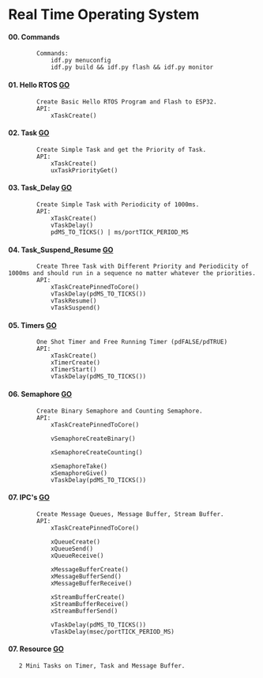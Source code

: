 # Real Time Operating System
#### 00. Commands
            Commands:
                idf.py menuconfig
                idf.py build && idf.py flash && idf.py monitor
#### 01. Hello RTOS [GO](./01_Hello_RTOS/main/hello_rtos.c)
            Create Basic Hello RTOS Program and Flash to ESP32.
            API:
                xTaskCreate()

#### 02. Task [GO](./02_Create_Task/main/Task_Create.c)
            Create Simple Task and get the Priority of Task.
            API:
                xTaskCreate()
                uxTaskPriorityGet()

#### 03. Task_Delay [GO](./04_Task_Delay/main/Create_Delay.c)
            Create Simple Task with Periodicity of 1000ms.
            API:
                xTaskCreate()
                vTaskDelay()
                pdMS_TO_TICKS() | ms/portTICK_PERIOD_MS

#### 04. Task_Suspend_Resume [GO](./06_Task_Synchronize/main/Task_Sys.c)
            Create Three Task with Different Priority and Periodicity of 1000ms and should run in a sequence no matter whatever the priorities. 
            API:
                xTaskCreatePinnedToCore()
                vTaskDelay(pdMS_TO_TICKS())
                vTaskResume()
		        vTaskSuspend()

#### 05. Timers [GO](./07_Timer/readme.md)
            One Shot Timer and Free Running Timer (pdFALSE/pdTRUE)
            API:
                xTaskCreate()
                xTimerCreate()
                xTimerStart()
                vTaskDelay(pdMS_TO_TICKS())

#### 06. Semaphore [GO](./09_Semaphore/readme.md)
            Create Binary Semaphore and Counting Semaphore.
            API:
                xTaskCreatePinnedToCore()

                vSemaphoreCreateBinary()
                
                xSemaphoreCreateCounting()

                xSemaphoreTake()
                xSemaphoreGive()
                vTaskDelay(pdMS_TO_TICKS())

#### 07. IPC's [GO](./10_IPC/readme.md)
            Create Message Queues, Message Buffer, Stream Buffer. 
            API:
                xTaskCreatePinnedToCore()

                xQueueCreate()
                xQueueSend()
                xQueueReceive()
                
                xMessageBufferCreate()
                xMessageBufferSend()
                xMessageBufferReceive()
                
                xStreamBufferCreate()
                xStreamBufferReceive()
                xStreamBufferSend()

                vTaskDelay(pdMS_TO_TICKS())
                vTaskDelay(msec/portTICK_PERIOD_MS)

#### 07. Resource [GO](./resource/readme.md)
	   2 Mini Tasks on Timer, Task and Message Buffer. 
